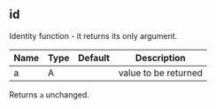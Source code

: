 ## id

Identity function - it returns its only argument.

| Name | Type | Default | Description          |
|------|------|---------|----------------------|
| a    | A    |         | value to be returned |

Returns `a` unchanged.

